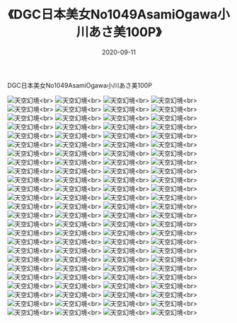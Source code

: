 ﻿---
layout: post
title: 《DGC日本美女No1049AsamiOgawa小川あさ美100P》
date: 2020-09-11
img: http://photo.orgx.cf/性感/2020/DGC日本美女No1049AsamiOgawa小川あさ美100P/000.jpg
tags: [美女,性感,泳衣]
---

DGC日本美女No1049AsamiOgawa小川あさ美100P



![天空幻境](http://photo.orgx.cf/性感/2020/DGC日本美女No1049AsamiOgawa小川あさ美100P/001.jpg''天空幻境'')<br>
![天空幻境](http://photo.orgx.cf/性感/2020/DGC日本美女No1049AsamiOgawa小川あさ美100P/002.jpg''天空幻境'')<br>
![天空幻境](http://photo.orgx.cf/性感/2020/DGC日本美女No1049AsamiOgawa小川あさ美100P/003.jpg''天空幻境'')<br>
![天空幻境](http://photo.orgx.cf/性感/2020/DGC日本美女No1049AsamiOgawa小川あさ美100P/004.jpg''天空幻境'')<br>
![天空幻境](http://photo.orgx.cf/性感/2020/DGC日本美女No1049AsamiOgawa小川あさ美100P/005.jpg''天空幻境'')<br>
![天空幻境](http://photo.orgx.cf/性感/2020/DGC日本美女No1049AsamiOgawa小川あさ美100P/006.jpg''天空幻境'')<br>
![天空幻境](http://photo.orgx.cf/性感/2020/DGC日本美女No1049AsamiOgawa小川あさ美100P/007.jpg''天空幻境'')<br>
![天空幻境](http://photo.orgx.cf/性感/2020/DGC日本美女No1049AsamiOgawa小川あさ美100P/008.jpg''天空幻境'')<br>
![天空幻境](http://photo.orgx.cf/性感/2020/DGC日本美女No1049AsamiOgawa小川あさ美100P/009.jpg''天空幻境'')<br>
![天空幻境](http://photo.orgx.cf/性感/2020/DGC日本美女No1049AsamiOgawa小川あさ美100P/010.jpg''天空幻境'')<br>
![天空幻境](http://photo.orgx.cf/性感/2020/DGC日本美女No1049AsamiOgawa小川あさ美100P/011.jpg''天空幻境'')<br>
![天空幻境](http://photo.orgx.cf/性感/2020/DGC日本美女No1049AsamiOgawa小川あさ美100P/012.jpg''天空幻境'')<br>
![天空幻境](http://photo.orgx.cf/性感/2020/DGC日本美女No1049AsamiOgawa小川あさ美100P/013.jpg''天空幻境'')<br>
![天空幻境](http://photo.orgx.cf/性感/2020/DGC日本美女No1049AsamiOgawa小川あさ美100P/014.jpg''天空幻境'')<br>
![天空幻境](http://photo.orgx.cf/性感/2020/DGC日本美女No1049AsamiOgawa小川あさ美100P/015.jpg''天空幻境'')<br>
![天空幻境](http://photo.orgx.cf/性感/2020/DGC日本美女No1049AsamiOgawa小川あさ美100P/016.jpg''天空幻境'')<br>
![天空幻境](http://photo.orgx.cf/性感/2020/DGC日本美女No1049AsamiOgawa小川あさ美100P/017.jpg''天空幻境'')<br>
![天空幻境](http://photo.orgx.cf/性感/2020/DGC日本美女No1049AsamiOgawa小川あさ美100P/018.jpg''天空幻境'')<br>
![天空幻境](http://photo.orgx.cf/性感/2020/DGC日本美女No1049AsamiOgawa小川あさ美100P/019.jpg''天空幻境'')<br>
![天空幻境](http://photo.orgx.cf/性感/2020/DGC日本美女No1049AsamiOgawa小川あさ美100P/020.jpg''天空幻境'')<br>
![天空幻境](http://photo.orgx.cf/性感/2020/DGC日本美女No1049AsamiOgawa小川あさ美100P/021.jpg''天空幻境'')<br>
![天空幻境](http://photo.orgx.cf/性感/2020/DGC日本美女No1049AsamiOgawa小川あさ美100P/022.jpg''天空幻境'')<br>
![天空幻境](http://photo.orgx.cf/性感/2020/DGC日本美女No1049AsamiOgawa小川あさ美100P/023.jpg''天空幻境'')<br>
![天空幻境](http://photo.orgx.cf/性感/2020/DGC日本美女No1049AsamiOgawa小川あさ美100P/024.jpg''天空幻境'')<br>
![天空幻境](http://photo.orgx.cf/性感/2020/DGC日本美女No1049AsamiOgawa小川あさ美100P/025.jpg''天空幻境'')<br>
![天空幻境](http://photo.orgx.cf/性感/2020/DGC日本美女No1049AsamiOgawa小川あさ美100P/026.jpg''天空幻境'')<br>
![天空幻境](http://photo.orgx.cf/性感/2020/DGC日本美女No1049AsamiOgawa小川あさ美100P/027.jpg''天空幻境'')<br>
![天空幻境](http://photo.orgx.cf/性感/2020/DGC日本美女No1049AsamiOgawa小川あさ美100P/028.jpg''天空幻境'')<br>
![天空幻境](http://photo.orgx.cf/性感/2020/DGC日本美女No1049AsamiOgawa小川あさ美100P/029.jpg''天空幻境'')<br>
![天空幻境](http://photo.orgx.cf/性感/2020/DGC日本美女No1049AsamiOgawa小川あさ美100P/030.jpg''天空幻境'')<br>
![天空幻境](http://photo.orgx.cf/性感/2020/DGC日本美女No1049AsamiOgawa小川あさ美100P/031.jpg''天空幻境'')<br>
![天空幻境](http://photo.orgx.cf/性感/2020/DGC日本美女No1049AsamiOgawa小川あさ美100P/032.jpg''天空幻境'')<br>
![天空幻境](http://photo.orgx.cf/性感/2020/DGC日本美女No1049AsamiOgawa小川あさ美100P/033.jpg''天空幻境'')<br>
![天空幻境](http://photo.orgx.cf/性感/2020/DGC日本美女No1049AsamiOgawa小川あさ美100P/034.jpg''天空幻境'')<br>
![天空幻境](http://photo.orgx.cf/性感/2020/DGC日本美女No1049AsamiOgawa小川あさ美100P/035.jpg''天空幻境'')<br>
![天空幻境](http://photo.orgx.cf/性感/2020/DGC日本美女No1049AsamiOgawa小川あさ美100P/036.jpg''天空幻境'')<br>
![天空幻境](http://photo.orgx.cf/性感/2020/DGC日本美女No1049AsamiOgawa小川あさ美100P/037.jpg''天空幻境'')<br>
![天空幻境](http://photo.orgx.cf/性感/2020/DGC日本美女No1049AsamiOgawa小川あさ美100P/038.jpg''天空幻境'')<br>
![天空幻境](http://photo.orgx.cf/性感/2020/DGC日本美女No1049AsamiOgawa小川あさ美100P/039.jpg''天空幻境'')<br>
![天空幻境](http://photo.orgx.cf/性感/2020/DGC日本美女No1049AsamiOgawa小川あさ美100P/040.jpg''天空幻境'')<br>
![天空幻境](http://photo.orgx.cf/性感/2020/DGC日本美女No1049AsamiOgawa小川あさ美100P/041.jpg''天空幻境'')<br>
![天空幻境](http://photo.orgx.cf/性感/2020/DGC日本美女No1049AsamiOgawa小川あさ美100P/042.jpg''天空幻境'')<br>
![天空幻境](http://photo.orgx.cf/性感/2020/DGC日本美女No1049AsamiOgawa小川あさ美100P/043.jpg''天空幻境'')<br>
![天空幻境](http://photo.orgx.cf/性感/2020/DGC日本美女No1049AsamiOgawa小川あさ美100P/044.jpg''天空幻境'')<br>
![天空幻境](http://photo.orgx.cf/性感/2020/DGC日本美女No1049AsamiOgawa小川あさ美100P/045.jpg''天空幻境'')<br>
![天空幻境](http://photo.orgx.cf/性感/2020/DGC日本美女No1049AsamiOgawa小川あさ美100P/046.jpg''天空幻境'')<br>
![天空幻境](http://photo.orgx.cf/性感/2020/DGC日本美女No1049AsamiOgawa小川あさ美100P/047.jpg''天空幻境'')<br>
![天空幻境](http://photo.orgx.cf/性感/2020/DGC日本美女No1049AsamiOgawa小川あさ美100P/048.jpg''天空幻境'')<br>
![天空幻境](http://photo.orgx.cf/性感/2020/DGC日本美女No1049AsamiOgawa小川あさ美100P/049.jpg''天空幻境'')<br>
![天空幻境](http://photo.orgx.cf/性感/2020/DGC日本美女No1049AsamiOgawa小川あさ美100P/050.jpg''天空幻境'')<br>
![天空幻境](http://photo.orgx.cf/性感/2020/DGC日本美女No1049AsamiOgawa小川あさ美100P/051.jpg''天空幻境'')<br>
![天空幻境](http://photo.orgx.cf/性感/2020/DGC日本美女No1049AsamiOgawa小川あさ美100P/052.jpg''天空幻境'')<br>
![天空幻境](http://photo.orgx.cf/性感/2020/DGC日本美女No1049AsamiOgawa小川あさ美100P/053.jpg''天空幻境'')<br>
![天空幻境](http://photo.orgx.cf/性感/2020/DGC日本美女No1049AsamiOgawa小川あさ美100P/054.jpg''天空幻境'')<br>
![天空幻境](http://photo.orgx.cf/性感/2020/DGC日本美女No1049AsamiOgawa小川あさ美100P/055.jpg''天空幻境'')<br>
![天空幻境](http://photo.orgx.cf/性感/2020/DGC日本美女No1049AsamiOgawa小川あさ美100P/056.jpg''天空幻境'')<br>
![天空幻境](http://photo.orgx.cf/性感/2020/DGC日本美女No1049AsamiOgawa小川あさ美100P/057.jpg''天空幻境'')<br>
![天空幻境](http://photo.orgx.cf/性感/2020/DGC日本美女No1049AsamiOgawa小川あさ美100P/058.jpg''天空幻境'')<br>
![天空幻境](http://photo.orgx.cf/性感/2020/DGC日本美女No1049AsamiOgawa小川あさ美100P/059.jpg''天空幻境'')<br>
![天空幻境](http://photo.orgx.cf/性感/2020/DGC日本美女No1049AsamiOgawa小川あさ美100P/060.jpg''天空幻境'')<br>
![天空幻境](http://photo.orgx.cf/性感/2020/DGC日本美女No1049AsamiOgawa小川あさ美100P/061.jpg''天空幻境'')<br>
![天空幻境](http://photo.orgx.cf/性感/2020/DGC日本美女No1049AsamiOgawa小川あさ美100P/062.jpg''天空幻境'')<br>
![天空幻境](http://photo.orgx.cf/性感/2020/DGC日本美女No1049AsamiOgawa小川あさ美100P/063.jpg''天空幻境'')<br>
![天空幻境](http://photo.orgx.cf/性感/2020/DGC日本美女No1049AsamiOgawa小川あさ美100P/064.jpg''天空幻境'')<br>
![天空幻境](http://photo.orgx.cf/性感/2020/DGC日本美女No1049AsamiOgawa小川あさ美100P/065.jpg''天空幻境'')<br>
![天空幻境](http://photo.orgx.cf/性感/2020/DGC日本美女No1049AsamiOgawa小川あさ美100P/066.jpg''天空幻境'')<br>
![天空幻境](http://photo.orgx.cf/性感/2020/DGC日本美女No1049AsamiOgawa小川あさ美100P/067.jpg''天空幻境'')<br>
![天空幻境](http://photo.orgx.cf/性感/2020/DGC日本美女No1049AsamiOgawa小川あさ美100P/068.jpg''天空幻境'')<br>
![天空幻境](http://photo.orgx.cf/性感/2020/DGC日本美女No1049AsamiOgawa小川あさ美100P/069.jpg''天空幻境'')<br>
![天空幻境](http://photo.orgx.cf/性感/2020/DGC日本美女No1049AsamiOgawa小川あさ美100P/070.jpg''天空幻境'')<br>
![天空幻境](http://photo.orgx.cf/性感/2020/DGC日本美女No1049AsamiOgawa小川あさ美100P/071.jpg''天空幻境'')<br>
![天空幻境](http://photo.orgx.cf/性感/2020/DGC日本美女No1049AsamiOgawa小川あさ美100P/072.jpg''天空幻境'')<br>
![天空幻境](http://photo.orgx.cf/性感/2020/DGC日本美女No1049AsamiOgawa小川あさ美100P/073.jpg''天空幻境'')<br>
![天空幻境](http://photo.orgx.cf/性感/2020/DGC日本美女No1049AsamiOgawa小川あさ美100P/074.jpg''天空幻境'')<br>
![天空幻境](http://photo.orgx.cf/性感/2020/DGC日本美女No1049AsamiOgawa小川あさ美100P/075.jpg''天空幻境'')<br>
![天空幻境](http://photo.orgx.cf/性感/2020/DGC日本美女No1049AsamiOgawa小川あさ美100P/076.jpg''天空幻境'')<br>
![天空幻境](http://photo.orgx.cf/性感/2020/DGC日本美女No1049AsamiOgawa小川あさ美100P/077.jpg''天空幻境'')<br>
![天空幻境](http://photo.orgx.cf/性感/2020/DGC日本美女No1049AsamiOgawa小川あさ美100P/078.jpg''天空幻境'')<br>
![天空幻境](http://photo.orgx.cf/性感/2020/DGC日本美女No1049AsamiOgawa小川あさ美100P/079.jpg''天空幻境'')<br>
![天空幻境](http://photo.orgx.cf/性感/2020/DGC日本美女No1049AsamiOgawa小川あさ美100P/080.jpg''天空幻境'')<br>
![天空幻境](http://photo.orgx.cf/性感/2020/DGC日本美女No1049AsamiOgawa小川あさ美100P/081.jpg''天空幻境'')<br>
![天空幻境](http://photo.orgx.cf/性感/2020/DGC日本美女No1049AsamiOgawa小川あさ美100P/082.jpg''天空幻境'')<br>
![天空幻境](http://photo.orgx.cf/性感/2020/DGC日本美女No1049AsamiOgawa小川あさ美100P/083.jpg''天空幻境'')<br>
![天空幻境](http://photo.orgx.cf/性感/2020/DGC日本美女No1049AsamiOgawa小川あさ美100P/084.jpg''天空幻境'')<br>
![天空幻境](http://photo.orgx.cf/性感/2020/DGC日本美女No1049AsamiOgawa小川あさ美100P/085.jpg''天空幻境'')<br>
![天空幻境](http://photo.orgx.cf/性感/2020/DGC日本美女No1049AsamiOgawa小川あさ美100P/086.jpg''天空幻境'')<br>
![天空幻境](http://photo.orgx.cf/性感/2020/DGC日本美女No1049AsamiOgawa小川あさ美100P/087.jpg''天空幻境'')<br>
![天空幻境](http://photo.orgx.cf/性感/2020/DGC日本美女No1049AsamiOgawa小川あさ美100P/088.jpg''天空幻境'')<br>
![天空幻境](http://photo.orgx.cf/性感/2020/DGC日本美女No1049AsamiOgawa小川あさ美100P/089.jpg''天空幻境'')<br>
![天空幻境](http://photo.orgx.cf/性感/2020/DGC日本美女No1049AsamiOgawa小川あさ美100P/090.jpg''天空幻境'')<br>
![天空幻境](http://photo.orgx.cf/性感/2020/DGC日本美女No1049AsamiOgawa小川あさ美100P/091.jpg''天空幻境'')<br>
![天空幻境](http://photo.orgx.cf/性感/2020/DGC日本美女No1049AsamiOgawa小川あさ美100P/092.jpg''天空幻境'')<br>
![天空幻境](http://photo.orgx.cf/性感/2020/DGC日本美女No1049AsamiOgawa小川あさ美100P/093.jpg''天空幻境'')<br>
![天空幻境](http://photo.orgx.cf/性感/2020/DGC日本美女No1049AsamiOgawa小川あさ美100P/094.jpg''天空幻境'')<br>
![天空幻境](http://photo.orgx.cf/性感/2020/DGC日本美女No1049AsamiOgawa小川あさ美100P/095.jpg''天空幻境'')<br>
![天空幻境](http://photo.orgx.cf/性感/2020/DGC日本美女No1049AsamiOgawa小川あさ美100P/096.jpg''天空幻境'')<br>
![天空幻境](http://photo.orgx.cf/性感/2020/DGC日本美女No1049AsamiOgawa小川あさ美100P/097.jpg''天空幻境'')<br>
![天空幻境](http://photo.orgx.cf/性感/2020/DGC日本美女No1049AsamiOgawa小川あさ美100P/098.jpg''天空幻境'')<br>
![天空幻境](http://photo.orgx.cf/性感/2020/DGC日本美女No1049AsamiOgawa小川あさ美100P/099.jpg''天空幻境'')<br>
![天空幻境](http://photo.orgx.cf/性感/2020/DGC日本美女No1049AsamiOgawa小川あさ美100P/100.jpg''天空幻境'')<br>